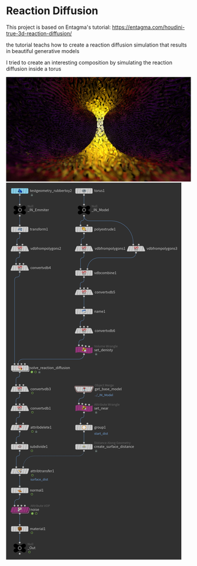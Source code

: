 #  Reaction Diffusion
This project is based on Entagma's tutorial: https://entagma.com/houdini-true-3d-reaction-diffusion/

the tutorial teachs how to create a reaction diffusion simulation that results in beautiful generative models

I tried to create an interesting composition by simulating the reaction diffusion inside a torus

<img src="Images/2021_10_06_ Reaction Diffusion3.png" width = 1024 >
<img src="Images/Node Tree.png"  >

